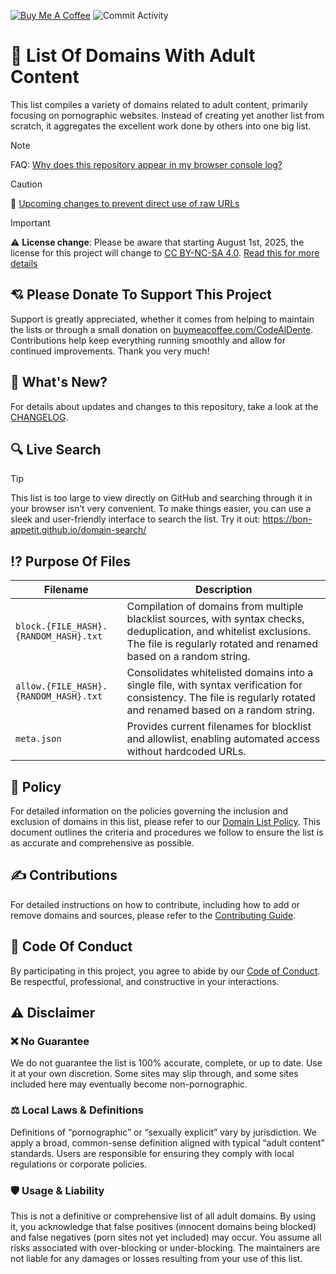 [![Buy Me A Coffee](https://img.shields.io/badge/Buy_Me_A_Coffee-%230D0C22?style=flat-square&logo=buymeacoffee&logoColor=%23FFFFFF&label=DONATE&labelColor=%230D0C22&color=%23FFDD00&cacheSeconds=43200)](https://buymeacoffee.com/CodeAlDente) ![Commit Activity](https://img.shields.io/github/commit-activity/y/Bon-Appetit/porn-domains?style=flat-square&logo=github&label=Commit%20Activity&cacheSeconds=43200)

# 🔞 List Of Domains With Adult Content

This list compiles a variety of domains related to adult content, primarily focusing on pornographic websites. Instead of creating yet another list from scratch, it aggregates the excellent work done by others into one big list.

> [!NOTE]
> FAQ: [Why does this repository appear in my browser console log?](https://github.com/Bon-Appetit/porn-domains/blob/main/FAQ.md#why-does-this-repository-appear-in-my-browser-console-log)

> [!CAUTION]
> 🚩 [Upcoming changes to prevent direct use of raw URLs](https://github.com/Bon-Appetit/porn-domains/discussions/75)

> [!IMPORTANT]
> ⚠️ **License change**: Please be aware that starting August 1st, 2025, the license for this project will change to [CC BY-NC-SA 4.0](https://creativecommons.org/licenses/by-nc-sa/4.0/). [Read this for more details](https://github.com/Bon-Appetit/porn-domains/discussions/73)

## 💘 Please Donate To Support This Project

Support is greatly appreciated, whether it comes from helping to maintain the lists or through a small donation on [buymeacoffee.com/CodeAlDente](https://buymeacoffee.com/CodeAlDente). Contributions help keep everything running smoothly and allow for continued improvements. Thank you very much!

## 👀 What's New?

For details about updates and changes to this repository, take a look at the [CHANGELOG](./CHANGELOG.md).

## 🔍 Live Search

> [!TIP]
> This list is too large to view directly on GitHub and searching through it in your browser isn’t very convenient. To make things easier, you can use a sleek and user-friendly interface to search the list. Try it out: https://bon-appetit.github.io/domain-search/

## ⁉️ Purpose Of Files

| **Filename** | **Description** |
|---|---|
| `block.{FILE_HASH}.{RANDOM_HASH}.txt` | Compilation of domains from multiple blacklist sources, with syntax checks, deduplication, and whitelist exclusions. The file is regularly rotated and renamed based on a random string. |
| `allow.{FILE_HASH}.{RANDOM_HASH}.txt` | Consolidates whitelisted domains into a single file, with syntax verification for consistency. The file is regularly rotated and renamed based on a random string. |
| `meta.json` | Provides current filenames for blocklist and allowlist, enabling automated access without hardcoded URLs. |

## 📜 Policy

For detailed information on the policies governing the inclusion and exclusion of domains in this list, please refer to our [Domain List Policy](POLICY.md). This document outlines the criteria and procedures we follow to ensure the list is as accurate and comprehensive as possible.

## ✍️ Contributions

For detailed instructions on how to contribute, including how to add or remove domains and sources, please refer to the [Contributing Guide](CONTRIBUTING.md).

## 🫶 Code Of Conduct

By participating in this project, you agree to abide by our [Code of Conduct](https://github.com/Bon-Appetit/porn-domains?tab=coc-ov-file). Be respectful, professional, and constructive in your interactions.

## ⚠️ Disclaimer

### ❌ No Guarantee

We do not guarantee the list is 100% accurate, complete, or up to date. Use it at your own discretion. Some sites may slip through, and some sites included here may eventually become non-pornographic.

### ⚖️ Local Laws & Definitions

Definitions of “pornographic” or “sexually explicit” vary by jurisdiction. We apply a broad, common-sense definition aligned with typical “adult content” standards. Users are responsible for ensuring they comply with local regulations or corporate policies.

### 🛡️ Usage & Liability

This is not a definitive or comprehensive list of all adult domains. By using it, you acknowledge that false positives (innocent domains being blocked) and false negatives (porn sites not yet included) may occur. You assume all risks associated with over-blocking or under-blocking. The maintainers are not liable for any damages or losses resulting from your use of this list.
